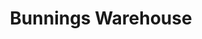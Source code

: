 ---
title: "Bunnings Warehouse"
url: /christchurch/bunnings-warehouse-clarence-street/
shop: doityourself
---